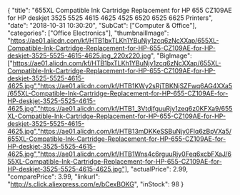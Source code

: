 {
	"title": "655XL Compatible Ink Cartridge Replacement for HP 655 CZ109AE for HP deskjet 3525 5525 4615 4625 4525 6520 6525 6625 Printers",
	"date": "2018-10-31 10:30:20",
	"SubCat": ["Computer & Office"],
	"categories": ["Office Electronics"],
	"thumbnailImage": "https://ae01.alicdn.com/kf/HTB1bxTLKh1YBuNjy1zcq6zNcXXap/655XL-Compatible-Ink-Cartridge-Replacement-for-HP-655-CZ109AE-for-HP-deskjet-3525-5525-4615-4625.jpg_220x220.jpg",
	"BigImage": ["https://ae01.alicdn.com/kf/HTB1bxTLKh1YBuNjy1zcq6zNcXXap/655XL-Compatible-Ink-Cartridge-Replacement-for-HP-655-CZ109AE-for-HP-deskjet-3525-5525-4615-4625.jpg","https://ae01.alicdn.com/kf/HTB1KWy2sRjTBKNjSZFwq6AG4XXa5/655XL-Compatible-Ink-Cartridge-Replacement-for-HP-655-CZ109AE-for-HP-deskjet-3525-5525-4615-4625.jpg","https://ae01.alicdn.com/kf/HTB1_3VtdjfguuRjy1zeq6z0KFXa9/655XL-Compatible-Ink-Cartridge-Replacement-for-HP-655-CZ109AE-for-HP-deskjet-3525-5525-4615-4625.jpg","https://ae01.alicdn.com/kf/HTB13mDKKeSSBuNjy0Flq6zBpVXa5/655XL-Compatible-Ink-Cartridge-Replacement-for-HP-655-CZ109AE-for-HP-deskjet-3525-5525-4615-4625.jpg","https://ae01.alicdn.com/kf/HTB1Wns4c6rguuRjy0Feq6xcbFXaJ/655XL-Compatible-Ink-Cartridge-Replacement-for-HP-655-CZ109AE-for-HP-deskjet-3525-5525-4615-4625.jpg"],
	"actualPrice": 2.99,
	"comparePrice": 3.99,
	"linkurl": "http://s.click.aliexpress.com/e/bCexBOKG",
	"inStock": 98
}
